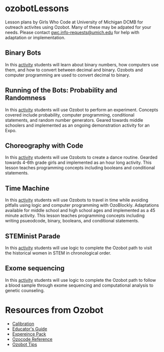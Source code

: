 # ozobotLessons
Lesson plans by Girls Who Code at University of Michigan DCMB for outreach activites using Ozobot. Many of these may be adpated for your needs. Please contact gwc.info-requests@umich.edu for help with adaptation or implementation.

## Binary Bots
In this [activity](binary_numbers/) students will learn about binary numbers, how computers use them, and how to convert between decimal and binary. Ozobots and computer programming are used to convert decimal to binary.

## Running of the Bots: Probability and Randomness
In this [activity](running_of_the_bots/) students will use Ozobot to perform an experiment. Concepts covered include probability, computer programming, conditional statements, and random number generators. Geared towards middle schoolers and implemented as an ongoing demonstration activity for an Expo.

## Choreography with Code
In this [activity](https://github.com/GWC-DCMB/FEMMES/) students will use Ozobots to create a dance routine. Gearded towards 4-6th grade girls and implemented as an hour long activity. This lesson teaches programming concepts including booleans and conditional statements.

## Time Machine
In this [activity](time_machine/) students will use Ozobots to travel in time while avoiding pitfalls using logic and computer programming with OzoBlockly. Adaptations available for middle school and high school ages and implemented as a 45 minute activity. This lesson teaches programming concepts including writing psueodcode, binary, booleans, and conditional statements.

## STEMinist Parade
In this [activity](steminist_parade/) students will use logic to complete the Ozobot path to visit the historical women in STEM in chronological order. 

## Exome sequencing
In this [activity](genetic_testing/) students will use logic to complete the Ozobot path to follow a blood sample through exome sequencing and computational analysis to genetic counseling.

# Resources from Ozobot
- [Calibration](ozobot_docs/ozobot-calibration-tips.pdf)
- [Educator's Guide](ozobot_docs/ozobot-calibration-tips.pdf)
- [Expereince Pack](ozobot_docs/ozobot-evo-experience-pack.pdf)
- [Ozocode Reference](ozobot_docs/ozobot-ozocodes-reference.pdf)
- [Ozobot Tips](ozobot_docs/ozobot-tips.pdf)

